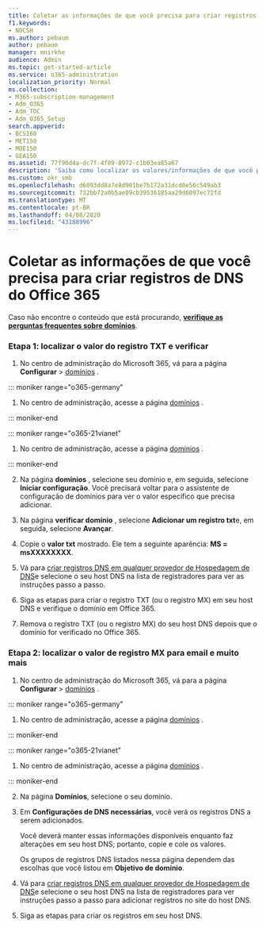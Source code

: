 ```yaml
---
title: Coletar as informações de que você precisa para criar registros de DNS do Office 365
f1.keywords:
- NOCSH
ms.author: pebaum
author: pebaum
manager: mnirkhe
audience: Admin
ms.topic: get-started-article
ms.service: o365-administration
localization_priority: Normal
ms.collection:
- M365-subscription-management
- Adm_O365
- Adm_TOC
- Adm_O365_Setup
search.appverid:
- BCS160
- MET150
- MOE150
- GEA150
ms.assetid: 77f90d4a-dc7f-4f09-8972-c1b03ea85a67
description: 'Saiba como localizar os valores/informações de que você precisa para criar registros DNS para o Office 365. '
ms.custom: okr_smb
ms.openlocfilehash: d6093dd8a7e8d901be7b172a31dcd0e56c549ab3
ms.sourcegitcommit: 732bb72a0b5ae09cb39536185aa29d6097ec72fd
ms.translationtype: MT
ms.contentlocale: pt-BR
ms.lasthandoff: 04/08/2020
ms.locfileid: "43188996"
---
```

# <a name="gather-the-information-you-need-to-create-office-365-dns-records"></a>Coletar as informações de que você precisa para criar registros de DNS do Office 365

 Caso não encontre o conteúdo que está procurando, **[verifique as perguntas frequentes sobre domínios](../setup/domains-faq.md)**. 
  
### <a name="step-1-find-the-txt-record-value-and-verify"></a>Etapa 1: localizar o valor do registro TXT e verificar

1. No centro de administração do Microsoft 365, vá para a página **Configurar** \> <a href="https://go.microsoft.com/fwlink/p/?linkid=834818" target="_blank">domínios</a> .

::: moniker range="o365-germany"

1. No centro de administração, acesse a página <a href="https://go.microsoft.com/fwlink/p/?linkid=854615" target="_blank">domínios</a> .

::: moniker-end

::: moniker range="o365-21vianet"

1. No centro de administração, acesse a página <a href="https://go.microsoft.com/fwlink/p/?linkid=2007048" target="_blank">domínios</a> .

::: moniker-end
    
2. Na página **domínios** , selecione seu domínio e, em seguida, selecione **Iniciar configuração**. Você precisará voltar para o assistente de configuração de domínios para ver o valor específico que precisa adicionar.
    
3. Na página **verificar domínio** , selecione **Adicionar um registro txt**e, em seguida, selecione **Avançar**.
    
4. Copie o **valor txt** mostrado. Ele tem a seguinte aparência: **MS = msXXXXXXXX**. 
    
5. Vá para [criar registros DNS em qualquer provedor de Hospedagem de DNS](create-dns-records-at-any-dns-hosting-provider.md)e selecione o seu host DNS na lista de registradores para ver as instruções passo a passo.
    
6. Siga as etapas para criar o registro TXT (ou o registro MX) em seu host DNS e verifique o domínio em Office 365.

7. Remova o registro TXT (ou o registro MX) do seu host DNS depois que o domínio for verificado no Office 365.
    
### <a name="step-2-find-the-mx-record-value-for-email-and-more"></a>Etapa 2: localizar o valor de registro MX para email e muito mais

1. No centro de administração do Microsoft 365, vá para a página **Configurar** \> <a href="https://go.microsoft.com/fwlink/p/?linkid=834818" target="_blank">domínios</a> .
    
::: moniker range="o365-germany"

1. No centro de administração, acesse a página <a href="https://go.microsoft.com/fwlink/p/?linkid=854615" target="_blank">domínios</a> .

::: moniker-end

::: moniker range="o365-21vianet"

1. No centro de administração, acesse a página <a href="https://go.microsoft.com/fwlink/p/?linkid=2007048" target="_blank">domínios</a> .

::: moniker-end
    
2. Na página **Domínios**, selecione o seu domínio. 
    
3. Em **Configurações de DNS necessárias**, você verá os registros DNS a serem adicionados.
    
    Você deverá manter essas informações disponíveis enquanto faz alterações em seu host DNS; portanto, copie e cole os valores.
    
    Os grupos de registros DNS listados nessa página dependem das escolhas que você listou em **Objetivo de domínio**.
    
4. Vá para [criar registros DNS em qualquer provedor de Hospedagem de DNS](create-dns-records-at-any-dns-hosting-provider.md)e selecione o seu host DNS na lista de registradores para ver instruções passo a passo para adicionar registros no site do host DNS.
    
5. Siga as etapas para criar os registros em seu host DNS.
